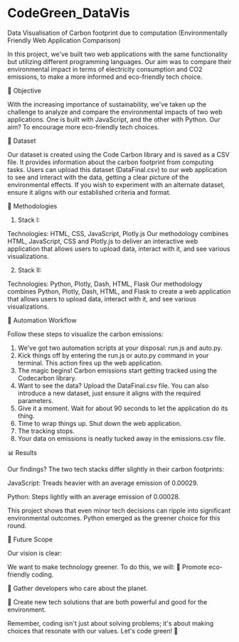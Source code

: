 # CodeGreen_DataVis
Data Visualisation of Carbon footprint due to computation (Environmentally Friendly Web Application Comparison)

In this project, we've built two web applications with the same functionality but utilizing different programming languages. Our aim was to compare their environmental
impact in terms of electricity consumption and CO2 emissions, to make a more informed and eco-friendly tech choice.

🎯 Objective

With the increasing importance of sustainability, we've taken up the challenge to analyze and compare the environmental impacts of two web applications.
One is built with JavaScript, and the other with Python. Our aim? To encourage more eco-friendly tech choices.

📁 Dataset

Our dataset is created using the Code Carbon library and is saved as a CSV file. It provides information about the carbon footprint from computing tasks. 
Users can upload this dataset (DataFinal.csv) to our web application to see and interact with the data, getting a clear picture of the environmental effects.
If you wish to experiment with an alternate dataset, ensure it aligns with our established criteria and format.

📌 Methodologies

1. Stack I: 


Technologies: HTML, CSS, JavaScript, Plotly.js
Our methodology combines HTML, JavaScript, CSS and Plotly.js to deliver an interactive web application that allows users to upload data, interact with it, and see various visualizations.


2. Stack II: 


Technologies: Python, Plotly, Dash, HTML, Flask
Our methodology combines Python, Plotly, Dash, HTML, and Flask to create a web application that allows users to upload data, interact with it, and see various visualizations.


🤖 Automation Workflow

Follow these steps to visualize the carbon emissions:
1) We've got two automation scripts at your disposal: run.js and auto.py.
2) Kick things off by entering the run.js or auto.py command in your terminal. This action fires up the web application.
3) The magic begins! Carbon emissions start getting tracked using the Codecarbon library.
4) Want to see the data? Upload the DataFinal.csv file. You can also introduce a new dataset, just ensure it aligns with the required parameters.
5) Give it a moment. Wait for about 90 seconds to let the application do its thing.
6) Time to wrap things up. Shut down the web application.
7) The tracking stops.
8) Your data on emissions is neatly tucked away in the emissions.csv file.

📊 Results

Our findings? The two tech stacks differ slightly in their carbon footprints:

JavaScript: Treads heavier with an average emission of 0.00029.

Python: Steps lightly with an average emission of 0.00028.

 
This project shows that even minor tech decisions can ripple into significant environmental outcomes. Python emerged as the greener choice for this round.

🌱 Future Scope

Our vision is clear:

We want to make technology greener. To do this, we will:
🌿 Promote eco-friendly coding.

🤝 Gather developers who care about the planet.

🚀 Create new tech solutions that are both powerful and good for the environment.

Remember, coding isn't just about solving problems; it's about making choices that resonate with our values. Let's code green! 🍃




